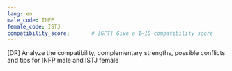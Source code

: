 ```yaml
---
lang: en
male_code: INFP
female_code: ISTJ
compatibility_score:       # [GPT] Give a 1–10 compatibility score
---
```


[DR] Analyze the compatibility, complementary strengths, possible conflicts and tips for INFP male and ISTJ female

